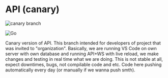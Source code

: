 # API (canary)

![canary branch](https://img.shields.io/badge/branch-canary-blue?style=for-the-badge)

![Go](https://img.shields.io/badge/go-%2300ADD8.svg?style=for-the-badge&logo=go&logoColor=white) 

Canary version of API. This branch intended for developers of project that was invited to "organization". Basically, we are running VS Code on own server with own database and running API+WS with live reload, we make changes and testing in real time what we are doing. This is not stable at all, expect downtimes, bugs, not compilable code and etc. Code here pushing automatically every day (or manually if we wanna push smth).
